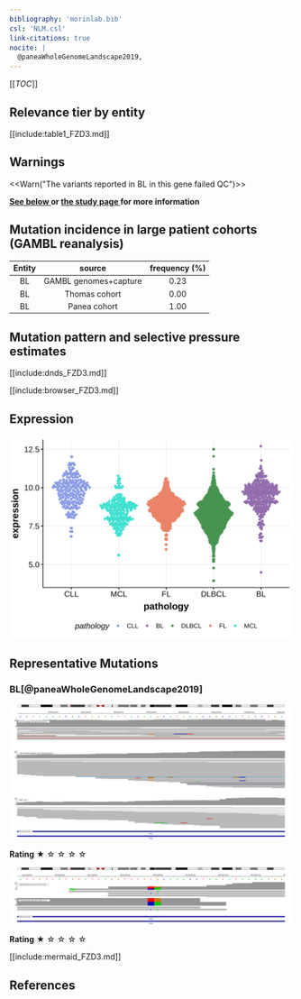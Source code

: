 ```yaml
---
bibliography: 'morinlab.bib'
csl: 'NLM.csl'
link-citations: true
nocite: |
  @paneaWholeGenomeLandscape2019, 
---
```

[[_TOC_]]




## Relevance tier by entity

[[include:table1_FZD3.md]]

## Warnings

<<Warn("The variants reported in BL in this gene failed QC")>>

**[See below ](#representative-mutations) or [the study page ](papers/paneaWholeGenomeLandscape2019.md#tier-2) for more information**
## Mutation incidence in large patient cohorts (GAMBL reanalysis)

|Entity|source               |frequency (%)|
|:------:|:---------------------:|:-------------:|
|BL    |GAMBL genomes+capture|0.23         |
|BL    |Thomas cohort        |0.00         |
|BL    |Panea cohort         |1.00         |

## Mutation pattern and selective pressure estimates

[[include:dnds_FZD3.md]]




[[include:browser_FZD3.md]]

## Expression
![](images/gene_expression/FZD3_by_pathology.svg)
<!-- ORIGIN: paneaWholeGenomeLandscape2019 -->
<!-- BL: paneaWholeGenomeLandscape2019 -->

## Representative Mutations

### BL[@paneaWholeGenomeLandscape2019]
![](primary/Panea_FZD3_1.svg)

**Rating**
&starf; &star; &star; &star; &star;

![](primary/Panea_FZD3_2.svg)

**Rating**
&starf; &star; &star; &star; &star;


[[include:mermaid_FZD3.md]]

## References

